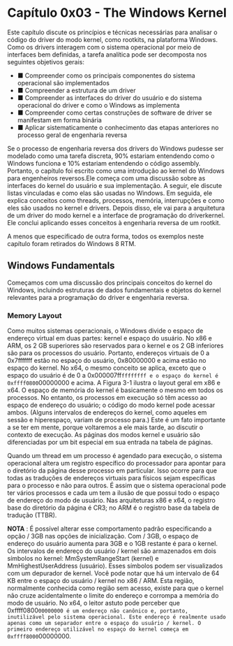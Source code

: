 # Capítulo 0x03 - The Windows Kernel


Este capítulo discute os princípios e técnicas necessárias para analisar o código do driver do modo kernel, como rootkits, na plataforma Windows. Como os drivers interagem com o sistema operacional por meio de interfaces bem definidas, a tarefa analítica pode ser decomposta nos seguintes objetivos gerais:

- ■ Compreender como os principais componentes do sistema operacional são implementados
- ■ Compreender a estrutura de um driver
- ■ Compreender as interfaces do driver do usuário e do sistema operacional do driver e como o Windows as implementa
- ■ Compreender como certas construções de software de driver se manifestam em forma binária
- ■ Aplicar sistematicamente o conhecimento das etapas anteriores no processo geral de engenharia reversa 


Se o processo de engenharia reversa dos drivers do Windows pudesse ser modelado como uma tarefa discreta, 90% estariam entendendo como o Windows funciona e 10% estariam entendendo o código assembly. Portanto, o capítulo foi escrito como uma introdução ao kernel do Windows para engenheiros reversos.Ele começa com uma discussão sobre as interfaces do kernel do usuário e sua implementação. A seguir, ele discute listas vinculadas e como elas são usadas no Windows. Em seguida, ele explica conceitos como threads, processos, memória, interrupções e como eles são usados no kernel e drivers. Depois disso, ele vai para a arquitetura de um driver do modo kernel e a interface de programação do driverkernel. Ele conclui aplicando esses conceitos à engenharia reversa de um rootkit.

A menos que especificado de outra forma, todos os exemplos neste capítulo foram retirados do Windows 8 RTM.




## Windows Fundamentals


Começamos com uma discussão dos principais conceitos do kernel do Windows, incluindo estruturas de dados fundamentais e objetos do kernel relevantes para a programação do driver e engenharia reversa.



### Memory Layout

Como muitos sistemas operacionais, o Windows divide o espaço de endereço virtual em duas partes: kernel e espaço do usuário. No x86 e ARM, os 2 GB superiores são reservados para o kernel e os 2 GB inferiores são para os processos do usuário. Portanto, endereços virtuais de 0 a 0x7fffffff estão no espaço do usuário, 0x80000000 e acima estão no espaço do kernel. No x64, o mesmo conceito se aplica, exceto que o espaço do usuário é de 0 a 0x000007ff`ffffffff e o espaço do kernel é 0xffff0800`00000000 e acima. A Figura 3-1 ilustra o layout geral em x86 e x64. O espaço de memória do kernel é basicamente o mesmo em todos os processos. No entanto, os processos em execução só têm acesso ao espaço de endereço do usuário; o código do modo kernel pode acessar ambos. (Alguns intervalos de
endereços do kernel, como aqueles em sessão e hiperespaço, variam de processo para.) Este é um fato importante a se ter em mente, 
porque voltaremos a ele mais tarde, ao discutir o contexto de execução. As páginas dos modos kernel e usuário são diferenciadas por um bit especial em sua entrada na tabela de páginas.



Quando um thread em um processo é agendado para execução, o sistema operacional altera um registro específico do processador para apontar para o diretório da página desse processo em particular. Isso ocorre para que todas as traduções de endereços virtuais para físicos sejam específicas para o processo e não para outros. É assim que o sistema operacional pode ter vários processos e cada um tem a ilusão de que possui todo o espaço de endereço do modo de usuário. Nas arquiteturas x86 e x64, o registro base do diretório da página é CR3; no ARM é o registro base da tabela de tradução (TTBR).



**NOTA** : É possível alterar esse comportamento padrão especificando a opção / 3GB nas opções de inicialização. Com / 3GB, o espaço de endereço do usuário aumenta para 3GB e o 1GB restante é para o kernel. Os intervalos de endereço do usuário / kernel são armazenados em dois símbolos no kernel:
MmSystemRangeStart (kernel) e MmHighestUserAddress (usuário). Esses símbolos podem ser visualizados com um depurador de kernel. Você pode notar que há um intervalo de 64 KB entre o espaço do usuário / kernel no x86 / ARM. Esta região, normalmente conhecida como região sem acesso, existe para que o kernel não cruze acidentalmente o limite do endereço e corrompa a memória do modo de usuário. No x64, o leitor astuto pode perceber que 0xffff0800`00000000 é um endereço não canônico e, portanto, inutilizável pelo sistema operacional. Este endereço é realmente usado apenas como um separador entre o espaço do usuário / kernel. O primeiro endereço utilizável no espaço do kernel começa em 0xffff8000`00000000.







